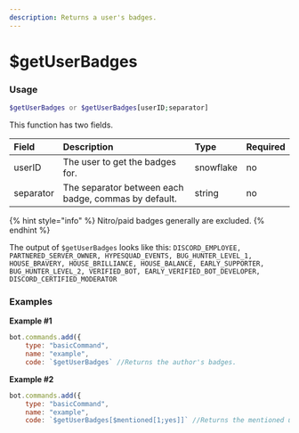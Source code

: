```yaml
---
description: Returns a user's badges.
---
```


# $getUserBadges
### Usage
```php
$getUserBadges or $getUserBadges[userID;separator]
```

This function has two fields.

| Field | Description | Type | Required |
| :--- | :--- | :--- | :--- |
| userID | The user to get the badges for. | snowflake | no
| separator | The separator between each badge, commas by default. | string | no

{% hint style="info" %} Nitro/paid badges generally are excluded. {% endhint %}

The output of `$getUserBadges` looks like this: `DISCORD_EMPLOYEE, PARTNERED_SERVER_OWNER, HYPESQUAD_EVENTS, BUG_HUNTER_LEVEL_1, HOUSE_BRAVERY, HOUSE_BRILLIANCE, HOUSE_BALANCE, EARLY_SUPPORTER, BUG_HUNTER_LEVEL_2, VERIFIED_BOT, EARLY_VERIFIED_BOT_DEVELOPER, DISCORD_CERTIFIED_MODERATOR`

### Examples
**Example #1**
```javascript
bot.commands.add({
    type: "basicCommand",
    name: "example",
    code: `$getUserBadges` //Returns the author's badges.
```

**Example #2**
```javascript
bot.commands.add({
    type: "basicCommand",
    name: "example",
    code: `$getUserBadges[$mentioned[1;yes]]` //Returns the mentioned user'sadges.
```